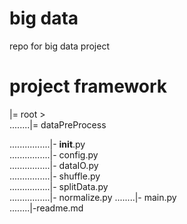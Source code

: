 # big data
repo for big data project

# project framework
|= root >  
........|= dataPreProcess

................|- __init__.py  
................|- config.py  
................|- dataIO.py  
................|- shuffle.py  
................|- splitData.py  
................|- normalize.py
........|- main.py   
........|-readme.md 
